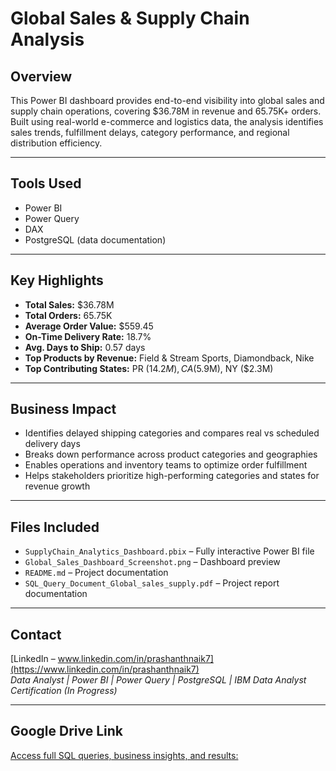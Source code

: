 # Global Sales & Supply Chain Analysis

## Overview  
This Power BI dashboard provides end-to-end visibility into global sales and supply chain operations, covering $36.78M in revenue and 65.75K+ orders. Built using real-world e-commerce and logistics data, the analysis identifies sales trends, fulfillment delays, category performance, and regional distribution efficiency.

---

## Tools Used  
- Power BI  
- Power Query  
- DAX  
- PostgreSQL (data documentation)

---

## Key Highlights  
- **Total Sales:** $36.78M  
- **Total Orders:** 65.75K  
- **Average Order Value:** $559.45  
- **On-Time Delivery Rate:** 18.7%  
- **Avg. Days to Ship:** 0.57 days  
- **Top Products by Revenue:** Field & Stream Sports, Diamondback, Nike  
- **Top Contributing States:** PR ($14.2M), CA ($5.9M), NY ($2.3M)  

---

## Business Impact  
- Identifies delayed shipping categories and compares real vs scheduled delivery days  
- Breaks down performance across product categories and geographies  
- Enables operations and inventory teams to optimize order fulfillment  
- Helps stakeholders prioritize high-performing categories and states for revenue growth  

---

## Files Included  
- `SupplyChain_Analytics_Dashboard.pbix` – Fully interactive Power BI file  
- `Global_Sales_Dashboard_Screenshot.png` – Dashboard preview  
- `README.md` – Project documentation  
- `SQL_Query_Document_Global_sales_supply.pdf` – Project report documentation  

---

## Contact  
[LinkedIn – www.linkedin.com/in/prashanthnaik7](https://www.linkedin.com/in/prashanthnaik7)  
*Data Analyst | Power BI | Power Query | PostgreSQL | IBM Data Analyst Certification (In Progress)*  

---

## Google Drive Link  
[Access full SQL queries, business insights, and results:](https://drive.google.com/file/d/1LDkoM0gtNG9UjuilGScEQyEKhxh_9lvA/view?usp=sharing)
